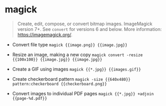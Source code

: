 # magick
> Create, edit, compose, or convert bitmap images.
> ImageMagick version 7+. See `convert` for versions 6 and below.
> More information: <https://imagemagick.org/>.

- Convert file type
`magick {{image.png}} {{image.jpg}}`

- Resize an image, making a new copy
`magick convert -resize {{100x100}} {{image.jpg}} {{image.jpg}}`

- Create a GIF using images
`magick {{*.jpg}} {{images.gif}}`

- Create checkerboard pattern
`magick -size {{640x480}} pattern:checkerboard {{checkerboard.png}}`

- Convert images to individual PDF pages
`magick {{*.jpg}} +adjoin {{page-%d.pdf}}`
